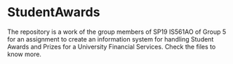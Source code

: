 # StudentAwards
The repository is a work of the group members of SP19 IS561AO of Group 5 for an assignment to create an information system for handling Student Awards and Prizes for a University Financial Services.
Check the files to know more.
